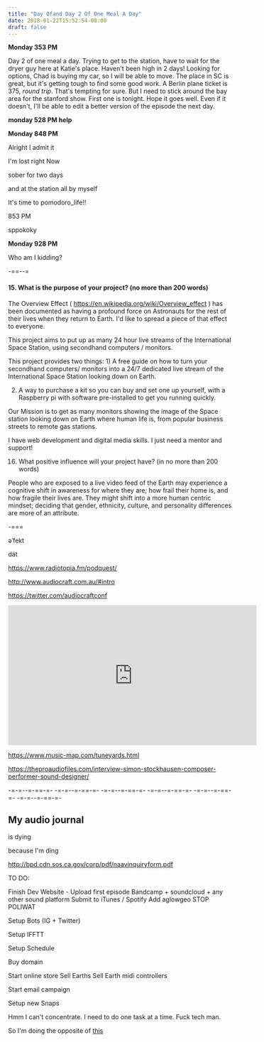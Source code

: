 ```yaml
---
title: "Day Ofand Day 2 Of One Meal A Day"
date: 2018-01-22T15:52:54-08:00
draft: false
---
```


**Monday 353 PM**

Day 2 of one meal a day. Trying to get to the station, have to wait for the dryer guy here at Katie's place. Haven't been high in 2 days! Looking for options, Chad is buying my car, so I will be able to move. The place in SC is great, but it's getting tough to find some good work. A Berlin plane ticket is 375, _round trip_. That's tempting for sure. But I need to stick around the bay area for the stanford show. First one is tonight. Hope it goes well. Even if it doesn't, I'll be able to edit a better version of the episode the next day.     


**monday 528 PM help**


**Monday 848 PM**

Alright I admit it

I'm lost right Now

sober for two days

and at the station all by myself

It's time to pomodoro_life!!


853 PM

sppokoky

**Monday 928 PM**

Who am I kidding?



-==--=

#### 15. What is the purpose of your project? (no more than 200 words)

The Overview Effect (  https://en.wikipedia.org/wiki/Overview_effect ) has been documented as having a profound force on Astronauts for the rest of their lives when they return to Earth. I'd like to spread a piece of that effect to everyone.

This project aims to put up as many 24 hour live streams of the International Space Station, using secondhand computers / monitors.

This project provides two things: 1) A free guide on how to turn your secondhand computers/ monitors into a 24/7 dedicated live stream of the International Space Station looking down on Earth.

2) A way to purchase a kit so you can buy and set one up yourself, with a Raspberry pi with software pre-installed to get you running quickly.

Our Mission is to get as many monitors showing the image of the Space station looking down on Earth where human life is, from popular business streets to remote gas stations.

I have web development and digital media skills. I just need a mentor and support!

16. What positive influence will your project have? (in no more than 200 words)



People who are exposed to a live video feed of the Earth may experience a cognitive shift in awareness for where they are; how frail their home is, and how fragile their lives are. They might shift into a more human centric mindset; deciding that gender, ethnicity, culture, and personality differences are more of an attribute.

-===


əˈfekt


dät


https://www.radiotopia.fm/podquest/


http://www.audiocraft.com.au/#intro

https://twitter.com/audiocraftconf

<iframe width="560" height="315" src="https://www.youtube.com/embed/aMcjxSThD54" frameborder="0" allow="autoplay; encrypted-media" allowfullscreen></iframe>

https://www.music-map.com/tuneyards.html

https://theproaudiofiles.com/interview-simon-stockhausen-composer-performer-sound-designer/


-=-=--=-==-=- -=-=--=-==-=- -=-=--=-==-=- -=-=--=-==-=- -=-=--=-==-=- -=-=--=-==-=-

## My audio journal
is dying

because I'm ding

http://bpd.cdn.sos.ca.gov/corp/pdf/naavinquiryform.pdf




TO DO:

Finish Dev Website
    - Upload first episode
    Bandcamp + soundcloud + any other sound platform
    Submit to iTunes / Spotify
    Add aglowgeo
    STOP POLIWAT

Setup Bots (IG + Twitter)

Setup IFFTT

Setup Schedule

Buy domain

Start online store
  Sell Earths
  Sell Earth midi controllers

Start email campaign

Setup new Snaps


Hmm I can't concentrate. I need to do one task at a time. Fuck tech man.

So I'm doing the opposite of <a href="https://www.digitalmusicnews.com/2013/11/19/biggestsoundcloudmistakes/">this </a>
